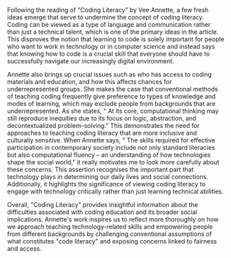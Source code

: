 
Following the reading of "Coding Literacy" by Vee Annette, a few fresh ideas emerge that serve to undermine the concept of coding literacy. Coding can be viewed as a type of language and communication rather than just a technical talent, which is one of the primary ideas in the article. This disproves the notion that learning to code is solely important for people who want to work in technology or in computer science and instead says that knowing how to code is a crucial skill that everyone should have to successfully navigate our increasingly digital environment.


Annette also brings up crucial issues such as who has access to coding materials and education, and how this affects chances for underrepresented groups. She makes the case that conventional methods of teaching coding frequently give preference to types of knowledge and modes of learning, which may exclude people from backgrounds that are underrepresented. As she states, " At its core, computational thinking may still reproduce inequities due to its focus on logic, abstraction, and decontextualized problem-solving." This demonstrates the need for approaches to teaching coding literacy that are more inclusive and culturally sensitive.
When Annette says, " The skills required for effective participation in contemporary society include not only standard literacies but also computational fluency – an understanding of how technologies shape the social world," it really motivates me to look more carefully about these concerns. This assertion recognises the important part that technology plays in determining our daily lives and social connections. Additionally, it highlights the significance of viewing coding literacy to engage with technology critically rather than just learning technical abilities.

Overall, "Coding Literacy" provides insightful information about the difficulties associated with coding education and its broader social implications. Annette's work inspires us to reflect more thoroughly on how we approach teaching technology-related skills and empowering people from different backgrounds by challenging conventional assumptions of what constitutes "code literacy" and exposing concerns linked to fairness and access.
